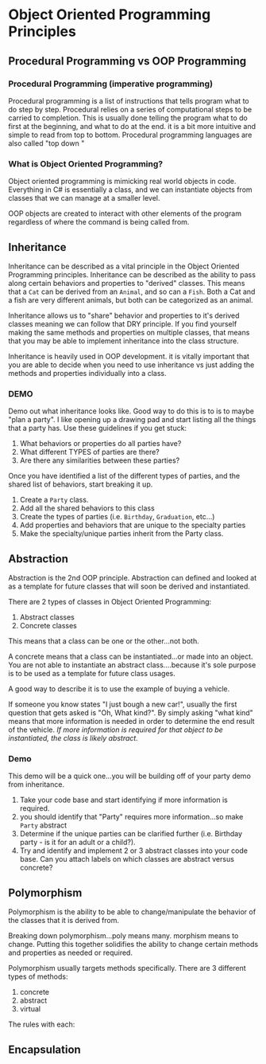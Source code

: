 # Object Oriented Programming Principles

## Procedural Programming vs OOP Programming

### Procedural Programming (imperative programming)
Procedural programming is a list of instructions that tells program what to do step by step.
Procedural relies on a series of computational steps to be carried to completion. This is usually done telling 
the program what to do first at the beginning, and what to do at the end. it is a bit more intuitive and simple
to read from top to bottom. Procedural programming languages are also called "top down "


### What is Object Oriented Programming?
Object oriented programming is mimicking real world objects in code. 
Everything in C# is essentially a class, and we can instantiate objects from 
classes that we can manage at a smaller level. 

OOP objects are created to interact with other elements of the program regardless of where the command
is being called from. 

## Inheritance

Inheritance can be described as a vital principle in the Object Oriented Programming principles. Inheritance
can be described as the ability to pass along certain behaviors and properties to "derived" classes.
This means that a `Cat` can be derived from an `Animal`, and so can a `Fish`. Both a Cat and a fish
are very different animals, but both can be categorized as an animal. 

Inheritance allows us to "share" behavior and properties to it's derived classes
meaning we can follow that DRY principle. If you find yourself making the same 
methods and properties on multiple classes, that means that you may be able to
implement inheritance into the class structure. 

Inheritance is heavily used in OOP development. it is vitally important
that you are able to decide when you need to use inheritance vs just 
adding the methods and properties individually into a class. 

### DEMO
Demo out what inheritance looks like. Good way to do this is to 
is to maybe "plan a party". I like opening up a drawing pad and start listing
all the things that a party has. Use these guidelines if you get stuck:

1. What behaviors or properties do all parties have?
2. What different TYPES of parties are there?
3. Are there any similarities between these parties?

Once you have identified a list of the different types of parties, and the 
shared list of behaviors, start breaking it up. 

1. Create a `Party` class. 
2. Add all the shared behaviors to this class
3. Create the types of parties (i.e. `Birthday`, `Graduation`, etc...)
4. Add properties and behaviors that are unique to the specialty parties
5. Make the specialty/unique parties inherit from the Party class. 


## Abstraction

Abstraction is the 2nd OOP principle. Abstraction
can defined and looked at as a template for future classes 
that will soon be derived and instantiated.

There are 2 types of classes in Object Oriented Programming:
1. Abstract classes
2. Concrete classes 

This means that a class can be one or the other...not both. 

A concrete means that a class can be instantiated...or made into an object.
You are not able to instantiate an abstract class....because it's sole purpose is to be used
as a template for future class usages.

A good way to describe it is to use the example of buying a vehicle.

If someone you know states "I just bough a new car!", usually the first 
question that gets asked is "Oh, What kind?". By simply asking "what kind"
means that more information is needed in order to determine the end result of the 
vehicle. *If more information is required for that object to be instantiated, the class is likely abstract.*

### Demo
This demo will be a quick one...you will be building off of your party demo from 
inheritance. 

1. Take your code base and start identifying if more information is required. 
2. you should identify that "Party" requires more information...so make `Party` abstract
3. Determine if the unique parties can be clarified further (i.e. Birthday party - is it for an adult or a child?).
4. Try and identify and implement 2 or 3 abstract classes into your code base. Can you attach labels on which classes 
are abstract versus concrete? 

## Polymorphism

Polymorphism is the ability to be able to change/manipulate the behavior of the 
classes that it is derived from. 

Breaking down polymorphism...poly means many. morphism means to change. Putting this together
solidifies the ability to change certain methods and properties as needed or required. 

Polymorphism usually targets methods specifically. There are 3 different types of methods:
1. concrete
2. abstract
3. virtual

The rules with each: 


## Encapsulation